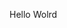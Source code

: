 Hello Wolrd

































































































































































































































































































































































































































































































































































































































































































































































































































































































































































































































































































































































































































































































































































































































































































































































































































































































































































































































































































































































































































































































































































































































































































































































































































































































































































































































































































































































































































































































































































































































































































































































































































































































































































































































































































































































































































































































































































































































































































































































































































































































































































































































































































































































































































































































































